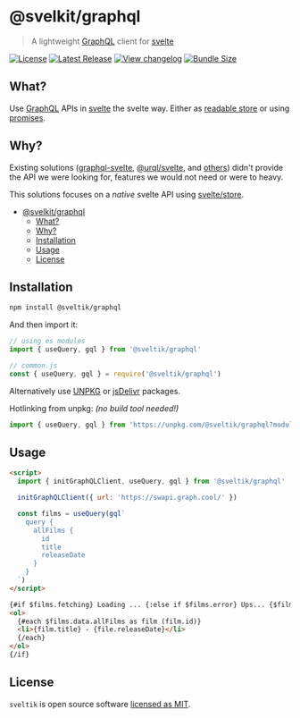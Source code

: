 # @svelkit/graphql

> A lightweight [GraphQL] client for [svelte]

[![License](https://badgen.net/npm/license/@sveltik/graphql)](https://github.com/kenoxa/@sveltik/graphql/blob/main/LICENSE)
[![Latest Release](https://badgen.net/npm/v/@sveltik/graphql)](https://www.npmjs.com/package/@sveltik/graphql)
[![View changelog](https://badgen.net/badge/%E2%80%8B/Explore%20Changelog/green?icon=awesome)](https://changelogs.xyz/@sveltik/graphql)
[![Bundle Size](https://badgen.net/bundlephobia/minzip/@sveltik/graphql)](https://bundlephobia.com/result?p=@sveltik/graphql)

## What?

Use [GraphQL] APIs in [svelte] the svelte way. Either as [readable store](https://svelte.dev/docs#svelte_store) or using [promises](https://svelte.dev/docs#await).

## Why?

Existing solutions ([graphql-svelte](https://www.npmjs.com/package/graphql-svelte), [@urql/svelte](https://github.com/FormidableLabs/urql/tree/main/packages/svelte-urql), and [others](https://www.npmjs.com/search?q=svelte%20graphql)) didn't provide the API we were looking for, features we would not need or were to heavy.

This solutions focuses on a _native_ svelte API using [svelte/store](https://svelte.dev/docs#svelte_store).

<!-- prettier-ignore-start -->
<!-- START doctoc generated TOC please keep comment here to allow auto update -->
<!-- DON'T EDIT THIS SECTION, INSTEAD RE-RUN doctoc TO UPDATE -->


- [@svelkit/graphql](#svelkitgraphql)
  - [What?](#what)
  - [Why?](#why)
  - [Installation](#installation)
  - [Usage](#usage)
  - [License](#license)

<!-- END doctoc generated TOC please keep comment here to allow auto update -->
<!-- prettier-ignore-end -->

## Installation

```sh
npm install @sveltik/graphql
```

And then import it:

```js
// using es modules
import { useQuery, gql } from '@sveltik/graphql'

// common.js
const { useQuery, gql } = require('@sveltik/graphql')
```

Alternatively use [UNPKG](https://unpkg.com/@sveltik/graphql/) or [jsDelivr](https://cdn.jsdelivr.net/npm/@sveltik/graphql/) packages.

Hotlinking from unpkg: _(no build tool needed!)_

```js
import { useQuery, gql } from 'https://unpkg.com/@sveltik/graphql?module'
```

## Usage

```html
<script>
  import { initGraphQLClient, useQuery, gql } from '@sveltik/graphql'

  initGraphQLClient({ url: 'https://swapi.graph.cool/' })

  const films = useQuery(gql`
    query {
      allFilms {
        id
        title
        releaseDate
      }
    }
  `)
</script>

{#if $films.fetching} Loading ... {:else if $films.error} Ups... {$films.error.message} {:else}
<ol>
  {#each $films.data.allFilms as film (film.id)}
  <li>{film.title} - {file.releaseDate}</li>
  {/each}
</ol>
{/if}
```

## License

`sveltik` is open source software [licensed as MIT](https://github.com/kenoxa/sveltik/blob/main/LICENSE).

[sveltik]: https://sveltik.js.org/
[svelte]: https://svelte.dev/
[graphql]: https://graphql.org/
